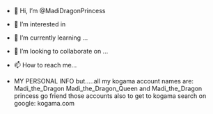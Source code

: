 - 👋 Hi, I’m @MadiDragonPrincess
- 👀 I’m interested in 
- 🌱 I’m currently learning ...
- 💞️ I’m looking to collaborate on ...
- 📫 How to reach me...

- MY PERSONAL INFO but.....all my kogama account names are: Madi_the_Dragon Madi_the_Dragon_Queen and Madi_the_Dragon princess go friend those accounts also to get to kogama search on google: kogama.com

<!---
MadiDragonPrincess/MadiDragonPrincess is a ✨ special ✨ repository because its `README.md` (this file) appears on your GitHub profile.
You can click the Preview link to take a look at your changes.
--->
